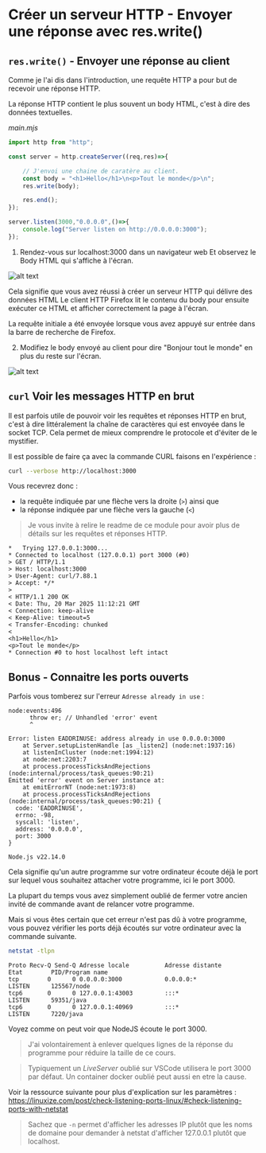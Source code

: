 # Créer un serveur HTTP - Envoyer une réponse avec res.write()
## `res.write()` - Envoyer une réponse au client

Comme je l'ai dis dans l'introduction, une requête HTTP a pour but de recevoir une réponse HTTP. 

La réponse HTTP contient le plus souvent un body HTML, c'est à dire des données textuelles. 

*main.mjs*
```js
import http from "http";

const server = http.createServer((req,res)=>{

    // J'envoi une chaine de caratère au client.
    const body = "<h1>Hello</h1>\n<p>Tout le monde</p>\n";
    res.write(body);

    res.end();
});

server.listen(3000,"0.0.0.0",()=>{
    console.log("Server listen on http://0.0.0.0:3000");
});
``` 

1. Rendez-vous sur localhost:3000 dans un navigateur web Et observez le Body HTML qui s'affiche à l'écran.

![alt text](image.png)


Cela signifie que vous avez réussi à créer un serveur HTTP qui délivre des données HTML Le client HTTP Firefox lit le contenu du body pour ensuite exécuter ce HTML et afficher correctement la page à l'écran. 

La requête initiale a été envoyée lorsque vous avez appuyé sur entrée dans la barre de recherche de Firefox. 

2. Modifiez le body envoyé au client pour dire "Bonjour tout le monde" en plus du reste sur l'écran.

![alt text](image-4.png)

## `curl` Voir les messages HTTP en brut

Il est parfois utile de pouvoir voir les requêtes et réponses HTTP en brut, c'est à dire littéralement la chaîne de caractères qui est envoyée dans le socket TCP. Cela permet de mieux comprendre le protocole et d'éviter de le mystifier.

Il est possible de faire ça avec la commande CURL faisons en l'expérience :

```bash
curl --verbose http://localhost:3000
```

Vous recevrez donc :
- la requête indiquée par une flèche vers la droite (`>`) ainsi que 
- la réponse indiquée par une flèche vers la gauche (`<`) 

> Je vous invite à relire le readme de ce module pour avoir plus de détails sur les requêtes et réponses HTTP. 

```
*   Trying 127.0.0.1:3000...
* Connected to localhost (127.0.0.1) port 3000 (#0)
> GET / HTTP/1.1
> Host: localhost:3000
> User-Agent: curl/7.88.1
> Accept: */*
> 
< HTTP/1.1 200 OK
< Date: Thu, 20 Mar 2025 11:12:21 GMT
< Connection: keep-alive
< Keep-Alive: timeout=5
< Transfer-Encoding: chunked
< 
<h1>Hello</h1>
<p>Tout le monde</p>
* Connection #0 to host localhost left intact
```


## Bonus - Connaitre les ports ouverts

Parfois vous tomberez sur l'erreur `Adresse already in use` :

```
node:events:496
      throw er; // Unhandled 'error' event
      ^

Error: listen EADDRINUSE: address already in use 0.0.0.0:3000
    at Server.setupListenHandle [as _listen2] (node:net:1937:16)
    at listenInCluster (node:net:1994:12)
    at node:net:2203:7
    at process.processTicksAndRejections (node:internal/process/task_queues:90:21)
Emitted 'error' event on Server instance at:
    at emitErrorNT (node:net:1973:8)
    at process.processTicksAndRejections (node:internal/process/task_queues:90:21) {
  code: 'EADDRINUSE',
  errno: -98,
  syscall: 'listen',
  address: '0.0.0.0',
  port: 3000
}

Node.js v22.14.0
```

Cela signifie qu'un autre programme sur votre ordinateur écoute déjà le port sur lequel vous souhaitez attacher votre programme, ici le port 3000.

La plupart du temps vous avez simplement oublié de fermer votre ancien invité de commande avant de relancer votre programme.

Mais si vous êtes certain que cet erreur n'est pas dû à votre programme, vous pouvez vérifier les ports déjà écoutés sur votre ordinateur avec la commande suivante. 

```bash
netstat -tlpn
```

```
Proto Recv-Q Send-Q Adresse locale          Adresse distante        Etat        PID/Program name    
tcp        0      0 0.0.0.0:3000            0.0.0.0:*               LISTEN      125567/node         
tcp6       0      0 127.0.0.1:43003         :::*                    LISTEN      59351/java          
tcp6       0      0 127.0.0.1:40969         :::*                    LISTEN      7220/java 
```

Voyez comme on peut voir que NodeJS écoute le port 3000. 

> J'ai volontairement à enlever quelques lignes de la réponse du programme pour réduire la taille de ce cours.

> Typiquement un *LiveServer* oublié sur VSCode utilisera le port 3000 par défaut.
> Un container docker oublié peut aussi en etre la cause.


Voir la ressource suivante pour plus d'explication sur les paramètres :
https://linuxize.com/post/check-listening-ports-linux/#check-listening-ports-with-netstat

> Sachez que `-n` permet d'afficher les adresses IP plutôt que les noms de domaine pour demander à netstat d'afficher 127.0.0.1 plutôt que localhost.